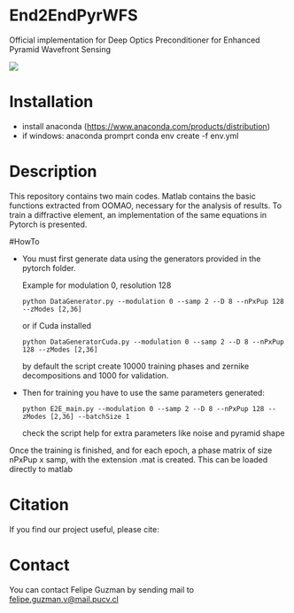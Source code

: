 # End2EndPyrWFS
Official implementation for Deep Optics Preconditioner for Enhanced Pyramid Wavefront Sensing

![ ](Overview.png)

# Installation
- install anaconda (https://www.anaconda.com/products/distribution)
- if windows: anaconda promprt
conda env create -f env.yml

# Description
This repository contains two main codes. Matlab contains the basic functions extracted from OOMAO, necessary for the analysis of results.
To train a diffractive element, an implementation of the same equations in Pytorch is presented.

#HowTo

- You must first generate data using the generators provided in the pytorch folder.

  Example for modulation 0, resolution 128

  ```
  python DataGenerator.py --modulation 0 --samp 2 --D 8 --nPxPup 128 --zModes [2,36]

  ```

  or if Cuda installed

  ```
  python DataGeneratorCuda.py --modulation 0 --samp 2 --D 8 --nPxPup 128 --zModes [2,36]

  ```
  by default the script create 10000 training phases and zernike decompositions and 1000 for validation. 
  
- Then for training you have to use the same parameters generated:

  ```
  python E2E_main.py --modulation 0 --samp 2 --D 8 --nPxPup 128 --zModes [2,36] --batchSize 1

  ```
  
  check the script help for extra parameters like noise and pyramid shape
  
Once the training is finished, and for each epoch, a phase matrix of size nPxPup x samp, with the extension .mat is created. This can be loaded directly to matlab  


# Citation
If you find our project useful, please cite:

# Contact
You can contact Felipe Guzman by sending mail to felipe.guzman.v@mail.pucv.cl
